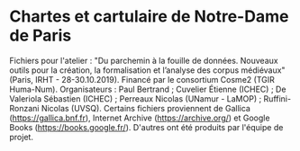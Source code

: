# Chartes et cartulaire de Notre-Dame de Paris

Fichiers pour l'atelier : "Du parchemin à la fouille de données. Nouveaux outils pour la création, la formalisation et l’analyse des corpus médiévaux" (Paris, IRHT - 28-30.10.2019). Financé par le consortium Cosme2 (TGIR Huma-Num).
Organisateurs : Paul Bertrand ; Cuvelier Étienne (ICHEC) ; De Valeriola Sébastien (ICHEC) ; Perreaux Nicolas (UNamur - LaMOP) ; Ruffini-Ronzani Nicolas (UVSQ).
Certains fichiers proviennent de Gallica (https://gallica.bnf.fr), Internet Archive (https://archive.org/) et Google Books (https://books.google.fr/). D'autres ont été produits par l'équipe de projet.
